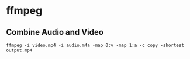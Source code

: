 # ffmpeg

## Combine Audio and Video

```
ffmpeg -i video.mp4 -i audio.m4a -map 0:v -map 1:a -c copy -shortest output.mp4
```
